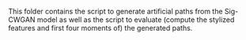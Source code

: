 This folder contains the script to generate artificial paths from the Sig-CWGAN model as well as the script to evaluate (compute the stylized features and first four moments of) the generated paths.
